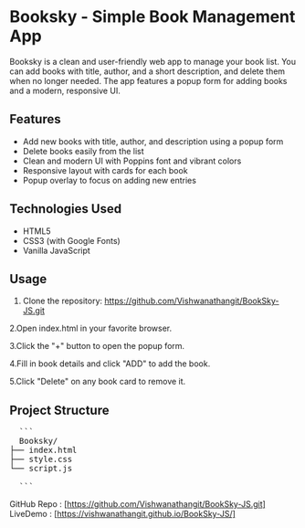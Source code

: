 # Booksky - Simple Book Management App

Booksky is a clean and user-friendly web app to manage your book list. You can add books with title, author, and a short description, and delete them when no longer needed. The app features a popup form for adding books and a modern, responsive UI.

## Features

- Add new books with title, author, and description using a popup form
- Delete books easily from the list
- Clean and modern UI with Poppins font and vibrant colors
- Responsive layout with cards for each book
- Popup overlay to focus on adding new entries

## Technologies Used

- HTML5
- CSS3 (with Google Fonts)
- Vanilla JavaScript

## Usage

1. Clone the repository:
   https://github.com/Vishwanathangit/BookSky-JS.git

2.Open index.html in your favorite browser.

3.Click the "+" button to open the popup form.

4.Fill in book details and click "ADD" to add the book.

5.Click "Delete" on any book card to remove it.

## Project Structure
<pre>
  ```
  Booksky/
├── index.html
├── style.css
└── script.js

  ```
</pre>

GitHub Repo : [https://github.com/Vishwanathangit/BookSky-JS.git]
LiveDemo : [https://vishwanathangit.github.io/BookSky-JS/]
